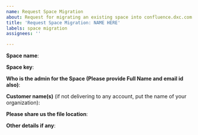 ```yaml
---
name: Request Space Migration
about: Request for migrating an existing space into confluence.dxc.com
title: 'Request Space Migration: NAME HERE'
labels: space migration
assignees: ''

---
```


**Space name**:

**Space key**:

**Who is the admin for the Space (Please provide Full Name and email id also)**:  

**Customer name(s)** (if not delivering to any account, put the name of your organization): 

**Please share us the file location**: 

**Other details if any**:
